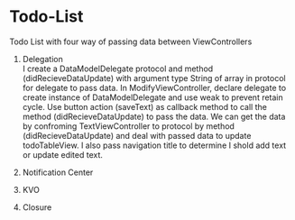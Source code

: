 # Todo-List

Todo List with four way of passing data between ViewControllers

1. Delegation   
I create a DataModelDelegate protocol and method (didRecieveDataUpdate) with argument type String of array in protocol for delegate to pass data. In ModifyViewController, declare delegate to create instance of DataModelDelegate and use weak to prevent retain cycle. Use button action (saveText) as callback method to call the method (didRecieveDataUpdate) to pass the data. We can get the data by confroming TextViewController to protocol by method (didRecieveDataUpdate) and deal with passed data to update todoTableView. I also pass navigation title to determine I shold add text or update edited text.

2. Notification Center
3. KVO
4. Closure
